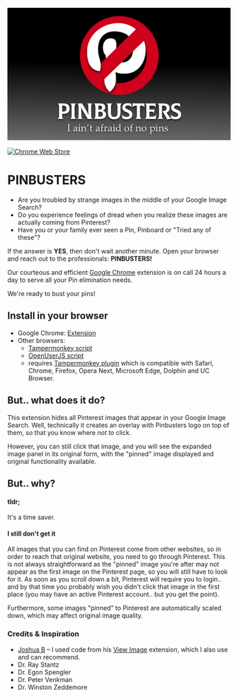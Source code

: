 ![Icon](img/hero-image.png)

[![Chrome Web Store](https://img.shields.io/chrome-web-store/v/kakcofganmlibjmagofeimjhailodnodgs.svg)](https://chrome.google.com/webstore/detail/pinbusters/kakcofganmlibjmagofeimjhailodnod)

# PINBUSTERS
- Are you troubled by strange images in the middle of your Google Image Search?
- Do you experience feelings of dread when you realize these images are actually coming from Pinterest?
- Have you or your family ever seen a Pin, Pinboard or "Tried any of these"?

If the answer is **YES**, then don't wait another minute. Open your browser and reach out to the professionals: **PINBUSTERS!**

Our courteous and efficient [Google Chrome](https://chrome.google.com/webstore/detail/pinbusters/kakcofganmlibjmagofeimjhailodnod) extension is on call 24 hours a day to serve all your Pin elimination needs.

We're ready to bust your pins!

## Install in your browser
- Google Chrome: [Extension](https://chrome.google.com/webstore/detail/pinbusters/kakcofganmlibjmagofeimjhailodnod)
- Other browsers: 
    - [Tampermonkey script](https://greasyfork.org/en/scripts/39154-pinbusters)
    - [OpenUserJS script](https://openuserjs.org/scripts/bzx/Pinbusters)
    - requires [Tampermonkey plugin](http://tampermonkey.net) which is compatible with Safari, Chrome, Firefox, Opera Next, Microsoft Edge, Dolphin and UC Browser.

## But.. what does it do?

This extension hides all Pinterest images that appear in your Google Image Search. Well, technically it creates an overlay with Pinbusters logo on top of them, so that you know where *not to* click. 

However, you can still click that image, and you will see the expanded image panel in its original form, with the "pinned" image displayed and original functionality available.

## But.. why?

#### tldr;

It's a time saver.

#### I still don't get it

All images that you can find on Pinterest come from other websites, so in order to reach that original website, you need to go through Pinterest. This is not always straightforward as the "pinned" image you're after may not appear as the first image on the Pinterest page, so you will still have to look for it. As soon as you scroll down a bit, Pinterest will require you to login.. and by that time you probably wish you didn't click that image in the first place (you may have an active Pinterest account.. but you get the point).

Furthermore, some images "pinned" to Pinterest are automatically scaled down, which may affect original image quality.

### Credits & Inspiration
- [Joshua B](https://github.com/bijij/) – I used code from his [View Image](https://github.com/bijij/ViewImage/) extension, which I also use and can recommend.
- Dr. Ray Stantz
- Dr. Egon Spengler
- Dr. Peter Venkman
- Dr. Winston Zeddemore
